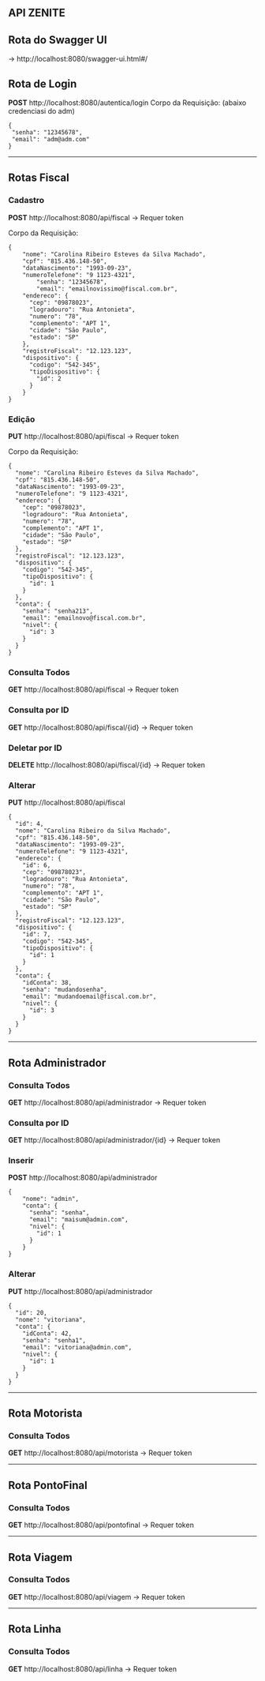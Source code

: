 ## API ZENITE

## Rota do Swagger UI
-> http://localhost:8080/swagger-ui.html#/

## Rota de Login

**POST** http://localhost:8080/autentica/login
Corpo da Requisição: 
(abaixo credenciasi do adm)

```
{
 "senha": "12345678",
 "email": "adm@adm.com"
}
```

---

## Rotas Fiscal

### Cadastro 
**POST** http://localhost:8080/api/fiscal
-> Requer token

Corpo da Requisição:

```
{
    "nome": "Carolina Ribeiro Esteves da Silva Machado",
    "cpf": "815.436.148-50",
    "dataNascimento": "1993-09-23",
    "numeroTelefone": "9 1123-4321",
		"senha": "12345678",
		"email": "emailnovissimo@fiscal.com.br",
    "endereco": {
      "cep": "09878023",
      "logradouro": "Rua Antonieta",
      "numero": "78",
      "complemento": "APT 1",
      "cidade": "São Paulo",
      "estado": "SP"
    },	
    "registroFiscal": "12.123.123",
    "dispositivo": {
      "codigo": "542-345",
      "tipoDispositivo": {
        "id": 2
      }
    }
}
```

### Edição 
**PUT** http://localhost:8080/api/fiscal
-> Requer token

Corpo da Requisição:

```
{
  "nome": "Carolina Ribeiro Esteves da Silva Machado",
  "cpf": "815.436.148-50",
  "dataNascimento": "1993-09-23",
  "numeroTelefone": "9 1123-4321",
  "endereco": {
    "cep": "09878023",
    "logradouro": "Rua Antonieta",
    "numero": "78",
    "complemento": "APT 1",
    "cidade": "São Paulo",
    "estado": "SP"
  },
  "registroFiscal": "12.123.123",
  "dispositivo": {
    "codigo": "542-345",
    "tipoDispositivo": {
      "id": 1
    }
  },
  "conta": {
    "senha": "senha213",
    "email": "emailnovo@fiscal.com.br",
    "nivel": {
      "id": 3
    }
  }
}
```

### Consulta Todos 
**GET** http://localhost:8080/api/fiscal
-> Requer token

### Consulta por ID
**GET** http://localhost:8080/api/fiscal/{id}
-> Requer token

### Deletar por ID
**DELETE** http://localhost:8080/api/fiscal/{id}
-> Requer token


### Alterar 
**PUT** http://localhost:8080/api/fiscal
```
{
  "id": 4,
  "nome": "Carolina Ribeiro da Silva Machado",
  "cpf": "815.436.148-50",
  "dataNascimento": "1993-09-23",
  "numeroTelefone": "9 1123-4321",
  "endereco": {
    "id": 6,
    "cep": "09878023",
    "logradouro": "Rua Antonieta",
    "numero": "78",
    "complemento": "APT 1",
    "cidade": "São Paulo",
    "estado": "SP"
  },
  "registroFiscal": "12.123.123",
  "dispositivo": {
    "id": 7,
    "codigo": "542-345",
    "tipoDispositivo": {
      "id": 1
    }
  },
  "conta": {
    "idConta": 38,
    "senha": "mudandosenha",
    "email": "mudandoemail@fiscal.com.br",
    "nivel": {
      "id": 3
    }
  }
}
```
---

## Rota Administrador

### Consulta Todos 
**GET** http://localhost:8080/api/administrador
-> Requer token

### Consulta por ID
**GET** http://localhost:8080/api/administrador/{id}
-> Requer token

### Inserir 
**POST** http://localhost:8080/api/administrador
```
{
    "nome": "admin",
    "conta": {
      "senha": "senha",
      "email": "maisum@admin.com",
      "nivel": {
        "id": 1
      }
    }
}
```

### Alterar 
**PUT** http://localhost:8080/api/administrador
```
{
  "id": 20,
  "nome": "vitoriana",
  "conta": {
    "idConta": 42,
    "senha": "senha1",
    "email": "vitoriana@admin.com",
    "nivel": {
      "id": 1
    }
  }
}
```

---

## Rota Motorista

### Consulta Todos 
**GET** http://localhost:8080/api/motorista
-> Requer token

---

## Rota PontoFinal

### Consulta Todos 
**GET** http://localhost:8080/api/pontofinal
-> Requer token

---

## Rota Viagem

### Consulta Todos 
**GET** http://localhost:8080/api/viagem
-> Requer token

---

## Rota Linha

### Consulta Todos 
**GET** http://localhost:8080/api/linha
-> Requer token

